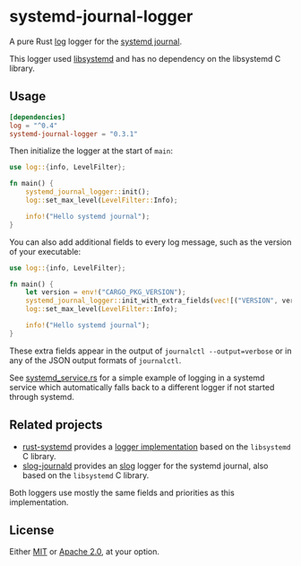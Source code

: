 # systemd-journal-logger

A pure Rust [log] logger for the [systemd journal][1].

This logger used [libsystemd](https://github.com/lucab/libsystemd-rs) and has no dependency on the libsystemd C library.

[log]: https://docs.rs/log
[1]: https://www.freedesktop.org/software/systemd/man/systemd-journald.service.html

## Usage

```toml
[dependencies]
log = "^0.4"
systemd-journal-logger = "0.3.1"
```

Then initialize the logger at the start of `main`:

```rust
use log::{info, LevelFilter};

fn main() {
    systemd_journal_logger::init();
    log::set_max_level(LevelFilter::Info);

    info!("Hello systemd journal");
}
```

You can also add additional fields to every log message, such as the version of your executable:

```rust
use log::{info, LevelFilter};

fn main() {
    let version = env!("CARGO_PKG_VERSION");
    systemd_journal_logger::init_with_extra_fields(vec![("VERSION", version)]).unwrap();
    log::set_max_level(LevelFilter::Info);

    info!("Hello systemd journal");
}
```

These extra fields appear in the output of `journalctl --output=verbose` or in any of the JSON output formats of `journalctl`.

See [systemd_service.rs](./examples/systemd_service.rs) for a simple example of logging in a systemd service which automatically falls back to a different logger if not started through systemd.

## Related projects

- [rust-systemd](https://github.com/jmesmon/rust-systemd) provides a [logger implementation][1] based on the `libsystemd` C library.
- [slog-journald](https://github.com/slog-rs/journald) provides an [slog] logger for the systemd journal, also based on the `libsystemd` C library.

Both loggers use mostly the same fields and priorities as this implementation.

[1]: https://docs.rs/systemd/0.8.2/systemd/journal/struct.JournalLog.html
[slog]: https://github.com/slog-rs/slog

## License

Either [MIT](./LICENSE-MIT) or [Apache 2.0](./LICENSE-APACHE-2.0), at your option.